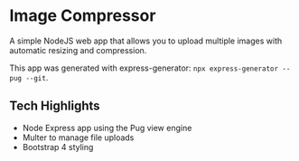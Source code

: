 # Image Compressor

A simple NodeJS web app that allows you to upload multiple images with automatic resizing and compression.

This app was generated with express-generator: `npx express-generator --pug --git`.

## Tech Highlights

- Node Express app using the Pug view engine
- Multer to manage file uploads
- Bootstrap 4 styling
